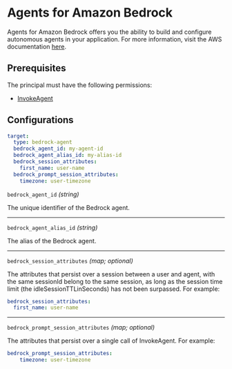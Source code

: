 # Agents for Amazon Bedrock

Agents for Amazon Bedrock offers you the ability to build and configure autonomous agents in your application. For more information, visit the AWS documentation [here](https://docs.aws.amazon.com/bedrock/latest/userguide/agents.html).

## Prerequisites

The principal must have the following permissions:

- [InvokeAgent](https://docs.aws.amazon.com/bedrock/latest/APIReference/API_agent-runtime_InvokeAgent.html)

## Configurations

```yaml title="agenteval.yml"
target:
  type: bedrock-agent
  bedrock_agent_id: my-agent-id
  bedrock_agent_alias_id: my-alias-id
  bedrock_session_attributes:
    first_name: user-name
  bedrock_prompt_session_attributes:
    timezone: user-timezone
```

`bedrock_agent_id` *(string)*

The unique identifier of the Bedrock agent.

---

`bedrock_agent_alias_id` *(string)*

The alias of the Bedrock agent.

---

`bedrock_session_attributes`  *(map; optional)*

The attributes that persist over a session between a user and agent, with the same sessionId belong to the same session, as long as the session time limit (the idleSessionTTLinSeconds) has not been surpassed. For example:

```yaml
bedrock_session_attributes:
  first_name: user-name
```

---

`bedrock_prompt_session_attributes`  *(map; optional)*

The attributes that persist over a single call of InvokeAgent. For example:

```yaml
bedrock_prompt_session_attributes:
    timezone: user-timezone
```
